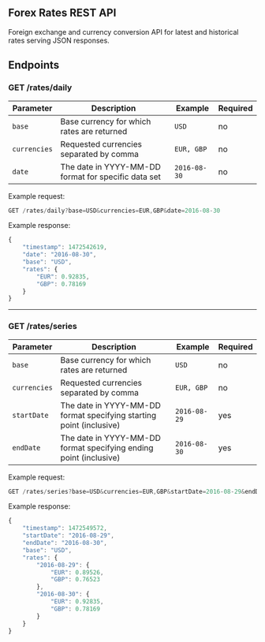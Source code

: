 ## Forex Rates REST API
Foreign exchange and currency conversion API for latest and historical rates serving JSON responses.

## Endpoints

### GET /rates/daily

Parameter | Description | Example | Required
--- | --- | --- | ---
`base` | Base currency for which rates are returned | `USD` | no
`currencies` | Requested currencies separated by comma | `EUR, GBP` | no
`date` | The date in YYYY-MM-DD format for specific data set | `2016-08-30` | no

Example request:
```javascript
GET /rates/daily?base=USD&currencies=EUR,GBP&date=2016-08-30
```

Example response:
```javascript
{
    "timestamp": 1472542619,
    "date": "2016-08-30",
    "base": "USD",
    "rates": {
        "EUR": 0.92835,
        "GBP": 0.78169
    }
}
```

---

### GET /rates/series

Parameter | Description | Example | Required
--- | --- | --- | ---
`base` | Base currency for which rates are returned | `USD` | no
`currencies` | Requested currencies separated by comma | `EUR, GBP` | no
`startDate` | The date in YYYY-MM-DD format specifying starting point (inclusive) | `2016-08-29` | yes
`endDate` | The date in YYYY-MM-DD format specifying ending point (inclusive) | `2016-08-30` | yes

Example request:
```javascript
GET /rates/series?base=USD&currencies=EUR,GBP&startDate=2016-08-29&endDate=2016-08-30
```

Example response:
```javascript
{
    "timestamp": 1472549572,
    "startDate": "2016-08-29",
    "endDate": "2016-08-30",
    "base": "USD",
    "rates": {
        "2016-08-29": {
            "EUR": 0.89526,
            "GBP": 0.76523
        },
        "2016-08-30": {
            "EUR": 0.92835,
            "GBP": 0.78169
        }
    }
}
```
